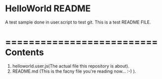HelloWorld README
=================

A test sample done in user.script to test git.
This is a test README FILE.

==========================
		Contents
==========================

1. helloworld.user.js(The actual file this repository is about).
2. README.md (This is the facny file you're reading now... :-) ).
